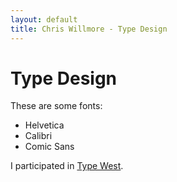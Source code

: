 ```yaml
---
layout: default
title: Chris Willmore - Type Design
---
```


# Type Design

These are some fonts:
- Helvetica
- Calibri
- Comic Sans
<!-- TODO: figure out how to get live resize in type tester -->
<!-- TODO: make it more apparent that text field is editable -- look at cues that adobe's type tester uses -->
<!-- TODO: show glyph inventory -->

I participated in [Type West](https://typewest.letterformarchive.org).

<div id="demo"></div>

<script>
let node = document.getElementById("demo");
let options = {
  initialText: "try me on, i’m very you",
  order: [["fontfamily", "fontsize", "opentype"]],
  config: {
    opentype: {
      choices: ["ss01|Stylistic Set 1"],
      label: "Opentype features"
    },
    alignment: {
      init: "center"
    }
  }
};
let fonts = [
  {
    name: "Chough Regular",
    files: ["assets/fonts/Chough-Regular.woff"]
  },
  {
    name: "Chough Italic",
    files: ["assets/fonts/Chough-Italic.woff"]
  },
  {
    name: "Chough Bold",
    files: ["assets/fonts/Chough-Bold.woff"]
  },
  {
    name: "Chough Bold Italic",
    files: ["assets/fonts/Chough-BoldItalic.woff"]
  },
  {
    name: "Chough Black",
    files: ["assets/fonts/Chough-Black.woff"]
  },
  {
    name: "Chough Black Italic",
    files: ["assets/fonts/Chough-BlackItalic.woff"]
  },
];
new Fontsampler(node, fonts, options).init();
</script>
